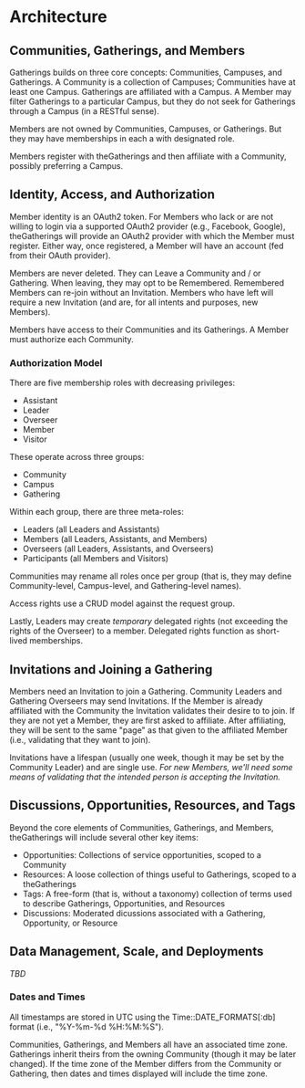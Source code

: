 # Architecture

## Communities, Gatherings, and Members

Gatherings builds on three core concepts: Communities, Campuses, and Gatherings. 
A Community is a collection of Campuses; Communities have at least one Campus. Gatherings are affiliated with a Campus. A Member may filter Gatherings to a particular Campus, but they do not seek for Gatherings through a Campus (in a RESTful sense).

Members are not owned by Communities, Campuses, or Gatherings. But they may have memberships in each a with designated role.

Members register with theGatherings and then affiliate with a Community, possibly preferring a Campus.

## Identity, Access, and Authorization

Member identity is an OAuth2 token. For Members who lack or are not willing to login via a supported OAuth2 provider (e.g., Facebook, Google), theGatherings will provide an OAuth2 provider with which the Member must register. Either way, once registered, a Member will have an account (fed from their OAuth provider).

Members are never deleted. They can Leave a Community and / or Gathering. When leaving, they may opt to be Remembered. Remembered Members can re-join without an Invitation. Members who have left will require a new Invitation (and are, for all intents and purposes, new Members).

Members have access to their Communities and its Gatherings. A Member must authorize each Community.

### Authorization Model
There are five membership roles with decreasing privileges:
- Assistant
- Leader
- Overseer
- Member
- Visitor

These operate across three groups:
- Community
- Campus
- Gathering

Within each group, there are three meta-roles:
- Leaders (all Leaders and Assistants)
- Members (all Leaders, Assistants, and Members)
- Overseers (all Leaders, Assistants, and Overseers)
- Participants (all Members and Visitors)

Communities may rename all roles once per group (that is, they may define Community-level, Campus-level, and Gathering-level names).

Access rights use a CRUD model against the request group.

Lastly, Leaders may create *temporary* delegated rights (not exceeding the rights of the Overseer) to a member. Delegated rights function as short-lived memberships.

## Invitations and Joining a Gathering

Members need an Invitation to join a Gathering. Community Leaders and Gathering Overseers may send Invitations.  If the Member is already affiliated with the Community the Invitation validates their desire to to join. If they are not yet a Member, they are first asked to affiliate. After affiliating, they will be sent to the same "page" as that given to the affiliated Member (i.e., validating that they want to join).

Invitations have a lifespan (usually one week, though it may be set by the Community Leader) and are single use. *For new Members, we'll need some means of validating that the intended person is accepting the Invitation.*

## Discussions, Opportunities, Resources, and Tags

Beyond the core elements of Communities, Gatherings, and Members, theGatherings will include several other key items:

- Opportunities: Collections of service opportunities, scoped to a Community
- Resources: A loose collection of things useful to Gatherings, scoped to a theGatherings
- Tags: A free-form (that is, without a taxonomy) collection of terms used to describe Gatherings, Opportunities, and Resources
- Discussions: Moderated dicussions associated with a Gathering, Opportunity, or Resource

## Data Management, Scale, and Deployments

*TBD*

### Dates and Times

All timestamps are stored in UTC using the Time::DATE_FORMATS[:db] format (i.e.,
"%Y-%m-%d %H:%M:%S").

Communities, Gatherings, and Members all have an associated time zone. Gatherings inherit theirs from the owning Community (though it may be later changed). If the time zone of the Member differs from the Community or Gathering, then dates and times displayed will include the time zone.
